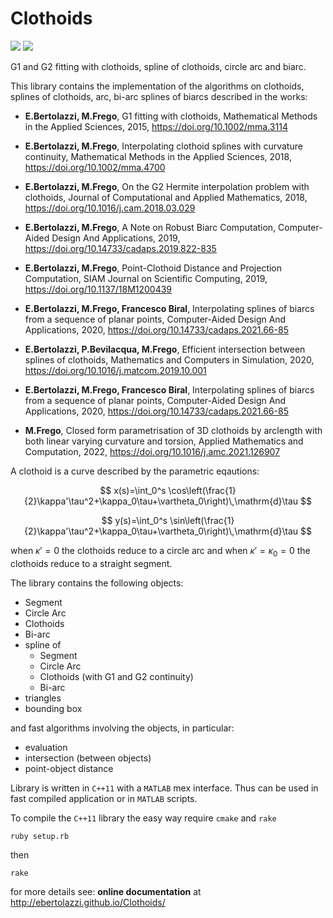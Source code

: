 Clothoids
=========

[![](https://travis-ci.org/ebertolazzi/Clothoids.svg?branch=master)](https://travis-ci.org/ebertolazzi/Splines) [![](https://www.mathworks.com/matlabcentral/images/matlab-file-exchange.svg)](https://it.mathworks.com/matlabcentral/fileexchange/64849-ebertolazzi-clothoids)

G1 and G2 fitting with clothoids, spline of clothoids, circle arc and
biarc.

This library contains the implementation of the algorithms on clothoids, splines of clothoids,  arc, bi-arc splines of biarcs described in the works:

- **E.Bertolazzi, M.Frego**,
  G1 fitting with clothoids,
  Mathematical Methods in the Applied Sciences, 2015,
  https://doi.org/10.1002/mma.3114

- **E.Bertolazzi, M.Frego**,
  Interpolating clothoid splines with curvature continuity,
  Mathematical Methods in the Applied Sciences, 2018,
  https://doi.org/10.1002/mma.4700

- **E.Bertolazzi, M.Frego**,
  On the G2 Hermite interpolation problem with clothoids,
  Journal of Computational and Applied Mathematics, 2018,
  https://doi.org/10.1016/j.cam.2018.03.029

- **E.Bertolazzi, M.Frego**,
  A Note on Robust Biarc Computation,
  Computer-Aided Design And Applications, 2019,
  https://doi.org/10.14733/cadaps.2019.822-835

- **E.Bertolazzi, M.Frego**,
  Point-Clothoid Distance and Projection Computation,
  SIAM Journal on Scientific Computing, 2019,
  https://doi.org/10.1137/18M1200439

- **E.Bertolazzi, M.Frego, Francesco Biral**,
  Interpolating splines of biarcs from a sequence of planar points,
  Computer-Aided Design And Applications, 2020,
  https://doi.org/10.14733/cadaps.2021.66-85

- **E.Bertolazzi, P.Bevilacqua, M.Frego**,
  Efficient intersection between splines of clothoids,
  Mathematics and Computers in Simulation, 2020,
  https://doi.org/10.1016/j.matcom.2019.10.001

- **E.Bertolazzi, M.Frego, Francesco Biral**,
  Interpolating splines of biarcs from a sequence of planar points,
  Computer-Aided Design And Applications, 2020,
  https://doi.org/10.14733/cadaps.2021.66-85

- **M.Frego**,
  Closed form parametrisation of 3D clothoids by arclength
with both linear varying curvature and torsion,
  Applied Mathematics and Computation, 2022,
  https://doi.org/10.1016/j.amc.2021.126907

A clothoid is a curve described by the parametric eqautions:

$$
  x(s)=\int_0^s \cos\left(\frac{1}{2}\kappa'\tau^2+\kappa_0\tau+\vartheta_0\right)\,\mathrm{d}\tau
$$

$$
  y(s)=\int_0^s \sin\left(\frac{1}{2}\kappa'\tau^2+\kappa_0\tau+\vartheta_0\right)\,\mathrm{d}\tau
$$

when $\kappa'=0$ the clothoids reduce to a circle arc and when $\kappa'=\kappa_0=0$ the clothoids reduce to a straight segment.

The library contains the following objects:

- Segment
- Circle Arc
- Clothoids
- Bi-arc
- spline of
  - Segment
  - Circle Arc
  - Clothoids (with G1 and G2 continuity)
  - Bi-arc
- triangles
- bounding box

and fast algorithms involving the objects, in particular:

- evaluation
- intersection (between objects)
- point-object distance

Library is written in `C++11` with a `MATLAB` mex interface. Thus can be used in fast compiled application or in `MATLAB` scripts.

To compile the `C++11` library the easy way require `cmake` and `rake`

```
ruby setup.rb
```

then

```
rake
```

for more details see: **online documentation** at http://ebertolazzi.github.io/Clothoids/
